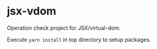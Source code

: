 # jsx-vdom
Operation check project for JSX/virtual-dom.

Execute `yarn install` in top directory to setup packages.
